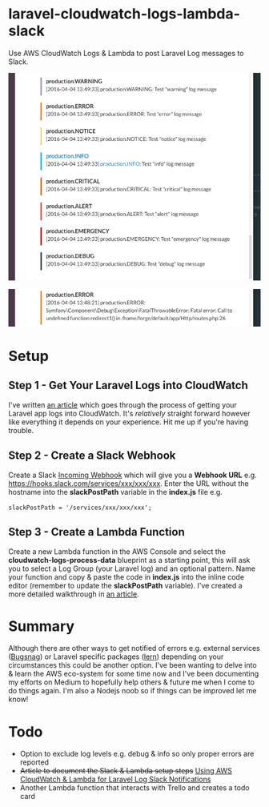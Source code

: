 # laravel-cloudwatch-logs-lambda-slack
Use AWS CloudWatch Logs &amp; Lambda to post Laravel Log messages to Slack.

![All Log Levels](screenshot-all-log-levels.png)

![Exception Info](screenshot-exception.png)

# Setup
## Step 1 - Get Your Laravel Logs into CloudWatch
I've written [an article](https://medium.com/@james_fairhurst/using-aws-cloudwatch-for-laravel-logs-on-forge-27590ee4fe33) which goes through the process of getting your Laravel app logs into CloudWatch. It's *relatively* straight forward however like everything it depends on your experience. Hit me up if you're having trouble.

## Step 2 - Create a Slack Webhook
Create a Slack [Incoming Webhook](https://api.slack.com/incoming-webhooks) which will give you a **Webhook URL** e.g. https://hooks.slack.com/services/xxx/xxx/xxx. Enter the URL without the hostname into the **slackPostPath** variable in the **index.js** file e.g.

```
slackPostPath = '/services/xxx/xxx/xxx';
```

## Step 3 - Create a Lambda Function
Create a new Lambda function in the AWS Console and select the **cloudwatch-logs-process-data** blueprint as a starting point, this will ask you to select a Log Group (your Laravel log) and an optional pattern. Name your function and copy & paste the code in **index.js** into the inline code editor (remember to update the **slackPostPath** variable). I've created a more detailed walkthrough in [an article](https://medium.com/@james_fairhurst/using-aws-cloudwatch-lambda-for-laravel-log-slack-notifications-22c2e9e6bc51).

# Summary
Although there are other ways to get notified of errors e.g. external services ([Bugsnag](https://bugsnag.com/)) or Laravel specific packages ([lern](https://github.com/tylercd100/lern)) depending on your circumstances this could be another option. I've been wanting to delve into & learn the AWS eco-system for some time now and I've been documenting my efforts on Medium to hopefully help others & future me when I come to do things again. I'm also a Nodejs noob so if things can be improved let me know!

# Todo
* Option to exclude log levels e.g. debug & info so only proper errors are reported
* ~~Article to document the Slack & Lambda setup steps~~ [Using AWS CloudWatch & Lambda for Laravel Log Slack Notifications](https://medium.com/@james_fairhurst/using-aws-cloudwatch-lambda-for-laravel-log-slack-notifications-22c2e9e6bc51)
* Another Lambda function that interacts with Trello and creates a todo card